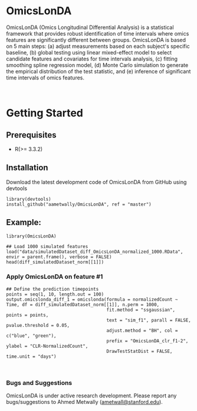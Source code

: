 # OmicsLonDA

OmicsLonDA (Omics Longitudinal Differential Analysis) is a statistical framework that provides robust identification of time intervals where omics features are significantly different between groups. OmicsLonDA is based on 5 main steps: (a) adjust measurements based on each subject's specific baseline, (b) global testing using linear mixed-effect model to select candidate features and covariates for time intervals analysis, (c) fitting smoothing spline regression model, (d) Monte Carlo simulation to generate the empirical distribution of the test statistic, and (e) inference of significant time intervals of omics features. 


<br>

# Getting Started


## Prerequisites

* R(>= 3.3.2)


## Installation

Download the latest development code of OmicsLonDA from GitHub using devtools
```
library(devtools)
install_github("aametwally/OmicsLonDA", ref = "master")
```




## Example:
```
library(OmicsLonDA)

## Load 1000 simulated features
load("data/simulatedDataset_diff_OmicsLonDA_normalized_1000.RData", envir = parent.frame(), verbose = FALSE)
head(diff_simulatedDataset_norm[[1]])

```


### Apply OmicsLonDA on feature #1 

```
## Define the prediction timepoints 
points = seq(1, 10, length.out = 100)
output.omicslonda_diff_1 = omicslonda(formula = normalizedCount ~ Time, df = diff_simulatedDataset_norm[[1]], n.perm = 1000, 
                                      fit.method = "ssgaussian", points = points,
                                      text = "sim_f1", parall = FALSE, pvalue.threshold = 0.05,
                                      adjust.method = "BH", col = c("blue", "green"),
                                      prefix = "OmicsLonDA_clr_f1-2", ylabel = "CLR-NormalizedCount",
                                      DrawTestStatDist = FALSE, time.unit = "days")
```


<br>

### Bugs and Suggestions
OmicsLonDA is under active research development. Please report any bugs/suggestions to Ahmed Metwally (ametwall@stanford.edu).
